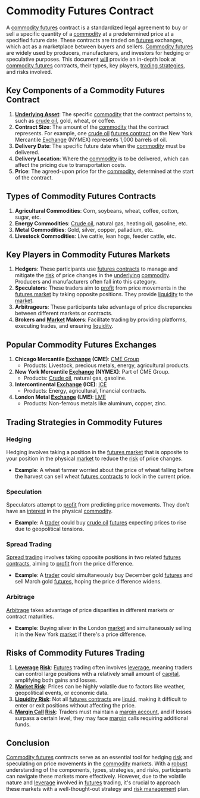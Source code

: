 # Commodity Futures Contract

A [commodity futures](../c/commodity_futures.md) contract is a standardized legal agreement to buy or sell a specific quantity of a [commodity](../c/commodity.md) at a predetermined price at a specified future date. These contracts are traded on [futures](../f/futures.md) exchanges, which act as a marketplace between buyers and sellers. [Commodity futures](../c/commodity_futures.md) are widely used by producers, manufacturers, and investors for hedging or speculative purposes. This document [will](../w/will.md) provide an in-depth look at [commodity futures](../c/commodity_futures.md) contracts, their types, key players, [trading strategies](../t/trading_strategies.md), and risks involved.

## Key Components of a Commodity Futures Contract

1. **[Underlying Asset](../u/underlying_asset.md)**: The specific [commodity](../c/commodity.md) that the contract pertains to, such as [crude oil](../c/crude_oil.md), gold, wheat, or coffee.
2. **Contract Size**: The amount of the [commodity](../c/commodity.md) that the contract represents. For example, one [crude oil](../c/crude_oil.md) [futures contract](../f/futures_contract.md) on the New York Mercantile [Exchange](../e/exchange.md) (NYMEX) represents 1,000 barrels of oil.
3. **Delivery Date**: The specific future date when the [commodity](../c/commodity.md) must be delivered.
4. **Delivery Location**: Where the [commodity](../c/commodity.md) is to be delivered, which can affect the pricing due to transportation costs.
5. **Price**: The agreed-upon price for the [commodity](../c/commodity.md), determined at the start of the contract.

## Types of Commodity Futures Contracts

1. **Agricultural Commodities**: Corn, soybeans, wheat, coffee, cotton, sugar, etc.
2. **Energy Commodities**: [Crude oil](../c/crude_oil.md), natural gas, heating oil, gasoline, etc.
3. **Metal Commodities**: Gold, silver, copper, palladium, etc.
4. **Livestock Commodities**: Live cattle, lean hogs, feeder cattle, etc.

## Key Players in Commodity Futures Markets

1. **Hedgers**: These participants use [futures contracts](../f/futures_contracts.md) to manage and mitigate the [risk](../r/risk.md) of price changes in the [underlying](../u/underlying.md) [commodity](../c/commodity.md). Producers and manufacturers often fall into this category.
2. **Speculators**: These traders aim to [profit](../p/profit.md) from price movements in the [futures market](../f/futures_market.md) by taking opposite positions. They provide [liquidity](../l/liquidity.md) to the [market](../m/market.md).
3. **Arbitrageurs**: These participants take advantage of price discrepancies between different markets or contracts.
4. **Brokers and [Market](../m/market.md) Makers**: Facilitate trading by providing platforms, executing trades, and ensuring [liquidity](../l/liquidity.md).

## Popular Commodity Futures Exchanges

1. **Chicago Mercantile [Exchange](../e/exchange.md) (CME)**: [CME Group](https://www.cmegroup.com)
   - Products: Livestock, precious metals, energy, agricultural products.
2. **New York Mercantile [Exchange](../e/exchange.md) (NYMEX)**: Part of CME Group.
   - Products: [Crude oil](../c/crude_oil.md), natural gas, gasoline.
3. **Intercontinental [Exchange](../e/exchange.md) (ICE)**: [ICE](https://www.theice.com)
   - Products: Energy, agricultural, financial contracts.
4. **London Metal [Exchange](../e/exchange.md) (LME)**: [LME](https://www.lme.com)
   - Products: Non-ferrous metals like aluminum, copper, zinc.

## Trading Strategies in Commodity Futures

### Hedging

Hedging involves taking a position in the [futures market](../f/futures_market.md) that is opposite to your position in the physical [market](../m/market.md) to reduce the [risk](../r/risk.md) of price changes.

- **Example**: A wheat farmer worried about the price of wheat falling before the harvest can sell wheat [futures contracts](../f/futures_contracts.md) to lock in the current price.

### Speculation

Speculators attempt to [profit](../p/profit.md) from predicting price movements. They don't have an [interest](../i/interest.md) in the physical [commodity](../c/commodity.md).

- **Example**: A [trader](../t/trader.md) could buy [crude oil](../c/crude_oil.md) [futures](../f/futures.md) expecting prices to rise due to geopolitical tensions.

### Spread Trading

[Spread trading](../s/spread_trading.md) involves taking opposite positions in two related [futures contracts](../f/futures_contracts.md), aiming to [profit](../p/profit.md) from the price difference.

- **Example**: A [trader](../t/trader.md) could simultaneously buy December gold [futures](../f/futures.md) and sell March gold [futures](../f/futures.md), hoping the price difference widens.

### Arbitrage

[Arbitrage](../a/arbitrage.md) takes advantage of price disparities in different markets or contract maturities.

- **Example**: Buying silver in the London [market](../m/market.md) and simultaneously selling it in the New York [market](../m/market.md) if there's a price difference.

## Risks of Commodity Futures Trading

1. **[Leverage](../l/leverage.md) [Risk](../r/risk.md)**: [Futures](../f/futures.md) trading often involves [leverage](../l/leverage.md), meaning traders can control large positions with a relatively small amount of [capital](../c/capital.md), amplifying both gains and losses.
2. **[Market Risk](../m/market_risk.md)**: Prices can be highly volatile due to factors like weather, geopolitical events, or economic data.
3. **[Liquidity Risk](../l/liquidity_risk.md)**: Not all [futures contracts](../f/futures_contracts.md) are [liquid](../l/liquid.md), making it difficult to enter or exit positions without affecting the price.
4. **[Margin Call](../m/margin_call.md) [Risk](../r/risk.md)**: Traders must maintain a [margin account](../m/margin_account.md), and if losses surpass a certain level, they may face [margin](../m/margin.md) calls requiring additional funds.

## Conclusion

[Commodity futures](../c/commodity_futures.md) contracts serve as an essential tool for hedging [risk](../r/risk.md) and speculating on price movements in the [commodity](../c/commodity.md) markets. With a [robust](../r/robust.md) understanding of the components, types, strategies, and risks, participants can navigate these markets more effectively. However, due to the volatile nature and [leverage](../l/leverage.md) involved in [futures](../f/futures.md) trading, it's crucial to approach these markets with a well-thought-out strategy and [risk management](../r/risk_management.md) plan.